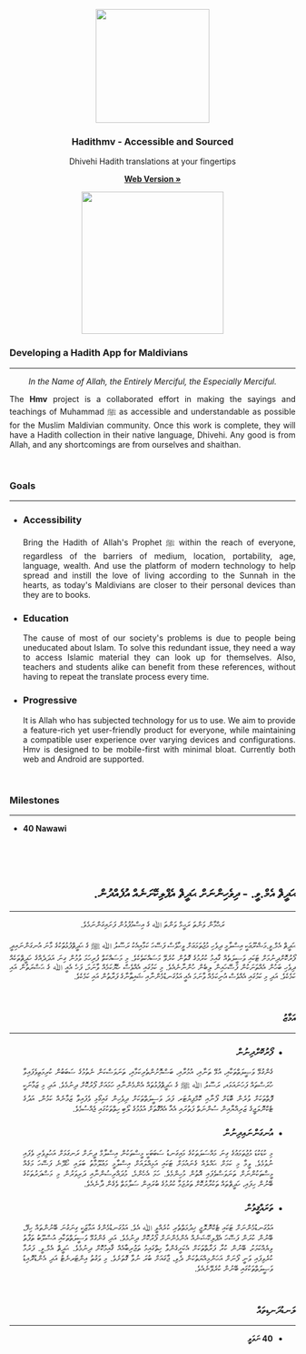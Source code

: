 <!--
<style type="text/css">
	         @font-face {
         font-family: 'Tharujamaanu';
         src: 
		/*	CHANGE123
         url('file:///android_asset/Tharujamaanu-B-Regular-mod3.woff') format('woff'),
         */
         url('https://cdn.jsdelivr.net/gh/hadithmv/resc@1.2.3/Tharujamaanu-B-Regular-mod3.woff2') format('woff2'),
         url('https://cdn.jsdelivr.net/gh/hadithmv/resc@1.2.3/Tharujamaanu-B-Regular-mod3.woff') format('woff'),
         url('https://cdn.jsdelivr.net/gh/hadithmv/resc@1.2.3/Tharujamaanu-B-Regular-mod3.ttf') format('truetype');
         }
</style>
-->

  <p align="center"><a href="https://hadithmv.com"><img src="https://hadithmv.github.io/img/newLogo4/newLogo4.svg" alt="" width=200 height=200></a></p>

  <h3 align="center">Hadithmv - Accessible and Sourced</h3>

  <p align="center">Dhivehi Hadith translations at your fingertips</p>

  <p align="center"><a href="http://hadithmv.com"><strong>Web Version »</strong></a></p>
<!--
    <br>
    <a href="http://hadithmv.com">Web Version</a>
    ·
    <a href="https://play.google.com/store/apps/details?id=com.hadithmv.hmv">Android Version</a>
    ·
    <a href="https://hadithmv.github.io/alt/Desktop/Hadithmv-Win.zip">Desktop Version</a>
    <br>
-->
  <p align="center"><a href="https://play.google.com/store/apps/details?id=com.hadithmv.hmv"><img src="https://play.google.com/intl/en_us/badges/images/generic/en_badge_web_generic.png" alt="" width=250></a></p> 


<h3><b>Developing a Hadith App for Maldivians</b></h3><hr/>

<p align="center"><i>In the Name of Allah, the Entirely Merciful, the Especially Merciful.</i></p>

<p align="justify">The <b>Hmv</b> project is a collaborated effort in making the sayings and teachings of Muhammad  ﷺ as accessible and understandable as possible for the Muslim Maldivian community. Once this work is complete, they will have a Hadith collection in their native language, Dhivehi. Any good is from Allah, and any shortcomings are from ourselves and shaithan.</p>

<br>

<h3><b>Goals</b></h3>
<hr/>
<ul align="justify">
	<li>
	<h3><b>Accessibility</b></h3>
	<p>Bring the Hadith of Allah's Prophet ﷺ within the reach of everyone, regardless of the barriers of medium, location, portability, age, language, wealth. And use the platform of modern technology to help spread and instill the love of living according to the Sunnah in the hearts, as today's Maldivians are closer to their personal devices than they are to books.</p>
	</li>
	<li>
	<h3><b>Education</b></h3>
	<p>The cause of most of our society's problems is due to people being uneducated about Islam. To solve this redundant issue, they need a way to access Islamic material they can look up for themselves. Also, teachers and students alike can benefit from these references, without having to repeat the translate process every time.</p>
	</li>
	<li>
	<h3><b>Progressive</b></h3>
	<p>It is Allah who has subjected technology for us to use. We aim to provide a feature-rich yet user-friendly product for everyone, while maintaining a compatible user experience over varying devices and configurations. Hmv is designed to be mobile-first with minimal bloat. Currently both web and Android are supported.</p>
	</li>
</ul>

<br>

<h3><b>Milestones</b></h3>
<hr/>
<ul>
	<li>
		<b>40 Nawawi</b>
	</li>
</ul>


<br><br><br>


<h2 dir="rtl"><b>ޙަދީޘް އެމް.ވީ. - ދިވެހިންނަށް ޙަދީޘް އެޕްލިކޭށަނެއް އުފެއްދުން. </b></h2><hr/>

<p align="center" dir="rtl">ރަޙްމާން ވަންތަ ރަޙީމް ވަންތަ ﷲ ގެ އިސްމުފުޅުން ފަށައިގަންނަމެވެ.</p>

<p align="justify" dir="rtl" style="font-family: Tharujamaanu;">ޙަދީޘް އެމް.ވީ.މަޝްރޫޢަކީ އިސްލާމީ ދިވެހި މުޖުތަމަޢަށް ވީހާވެސް ފަސޭހަ ކަމާއިއެކު ރަސޫލު ﷲ ﷺ ގެ ޙަދީޘްފުޅުތަަކުގެ މާނަ އުނގަންނައިދީ ފޯރުކޮށްދިނުމަށް ޓަކައި ވަސީލަތެއް ގާއިމު ކުރުމުގެ ގޮތުން ކުރެވޭ މަސައްކަތެކެވެ. މި މަސައްކަތް ފުރިހަމަ ވުމުން ގިނަ އަދަދެއްގެ ހަދީޘްތަކެއް ދިވެހި ބަހުން އެއްތަނަކުން ފަސޭހައިން ލިބެން ހުންނާނެއެވެ. މި ކަމުގައި އެއްވެސް ހެޔޮކަމެއް ވާނަމަ، ފަހެ އެއީ ﷲ ގެ ޙަޟްރަތުން އައި ކަމެކެވެ. އަދި މި ކަމުގައި އެއްވެސް އުނިކަމެއް ވާނަމަ އެއީ އަޅުގަނޑުމެންނާއި ޝައިޠާނާގެ ފަރާތުން އައި ކަމެކެވެ.</p>

<br>

<h3 dir="rtl"><b>އަމާޒު</b></h3>
<hr/>
<ul align="justify" dir="rtl" font-family="Tharujamaanu">
	<li>
	<h3><b>ފޯރުކޮށްދިނުން</b></h3>
	<p>ގެންގުޅޭ ވަޞީލަތްތަކާއި، އުޅޭ ތަނާއި، އުމުރާއި، ބަސްމޮށުންތެރިކަމާއި، ތަނަވަސްކަން ނެތުމުގެ ސަބަބުން ކުރިމަތިވެފައިވާ ހުރަސްތައް ފަހަނައަޅައ، ރަސޫލު ﷲ ﷺ ގެ ޙަދީޘްފުޅުތައް އެންމެންނާއި ހަމައަށް ފޯރުކޮށް ދިނުމެވެ. އަދި މި ޒަމާނަކީ ފޮތްތަކަށް ވުރެން ބޮޑަށް ފޯނާއި ކޮމްޕިޔުޓަރ ފަދަ ވަސީލަތްތަކަށް ދިވެހިން ގައިގޯޅި ވެފައިވާ ޒަމާނެއް ކަމުން، އަދުގެ ޓެކްނޮލަޖީގެ ޒަރިއްޔާއިން ސުންނަތް ފަތުރައި އެއާ އެއްގޮތަށް އުޅުމުގެ ލޯބި ހިތްތަކުގައި ޖެއްސުމެވެ.</p>
	</li>
	<li>
	<h3><b>އުނގަންނައިދިނުން</b></h3>
	<p>މި ކުޑަކުޑަ މުޖުތަމަޢުގެ ގިނަ މައްސަލަތަކުގެ މައިގަނޑު ސަބަބަކީ މީސްތަކުން އިސްލާމް ދީނަށް ރަނގަޅަށް އަހުލިވެރި ވެފައި ނުވުމެވެ. ވީމާ މި ކަމަށް ޙައްލެއް ގެނައުމަށް ޓަކައި އަމިއްލައަށް އިސްލާމީ މަޢުލޫމާތު ބަލައި ހޯދޭނެ ފަސޭހަ މަގެއް މީސްތަކުންނަށް ތަނަވަސްވެފައި އޮތުން މުހިންމެވެ. ހަމަ އެހެންމެ، މުދައްރިސުންނާއި ދަރިވަރުން މި މަސްދަރުތަކުގެ ބޭނުން ހިފައި، ހަދީޘްތައް ތަކުރާރުކޮށް ތަރުޖަމާ ކުރުމުގެ ބުރައިން ސަލާމަތް ވެގެން ދާނެއެވެ.</p>
	</li>
	<li>
	<h3><b>ތަރައްޤީވުން</b></h3>
	<p>އަޅުގަނޑުމެންނަށް ޓަކައި ޓެކްނޮލޮޖީ ޚިދުމަތްތެރި ކުރެއްވީ ﷲ އެވެ. އަޅުގަނޑުމެންގެ އަމާޒަކީ ގިނަގުނަ ބޭނުންތައް ހިފޭ، ބޭނުން ކުރަން ފަސޭހަ އެޕްލިކޭޝަނެއް އެންމެންނަށް ފޯރުކޮށް ދިނުމެވެ. އަދި ގެންގުޅޭ ވަސީލަތްތަކާއި އުސްލޫބު ތަފާތު ވިޔެއްކަމަކު، ބޭނުން ކުރާ ފަރާތްތަކަށް އެކަށީގެންވާ ހިތްގައިމު ތަޖުރިބާއެއް ޤާއިމުކޮށް ދިނުމެވެ. ޙަދީޘް އެމް.ވީ. ފަރުމާ ކުރެވިފައި ވަނީ ފޯނަށް އަހަންމިއްޔަތުކަން ދެވި، ޖާގައަށް ބުރަ ނުވާ ގޮތަށެވެ. މި ވަގުތު އިންޓަރނެޓު އަދި އެންޑުރޮއިޑު ވަޞީލަތްތަކުގައި ބޭނުން ކުރެވޭނެއެވެ.</p>
	</li>
</ul>

<br>

<h3 dir="rtl"><b>ލަނޑުދަނޑިތައް</b></h3>
<hr/>
<ul dir="rtl">
	<li>
		<b>40 ނަވަވީ</b>
	</li>
</ul>
